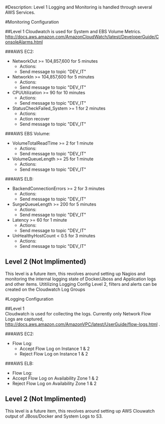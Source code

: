 #Description:
Level 1 Logging and Monitoring is handled through several AWS Services.

#Monitoring Configuration 

##Level 1
Cloudwatch is used for System and EBS Volume Metrics.
http://docs.aws.amazon.com/AmazonCloudWatch/latest/DeveloperGuide/ConsoleAlarms.html

###AWS EC2:
  * NetworkOut >= 104,857,600 for 5 minutes
    * Actions:
     * Send message to topic "DEV_IT"  
  * NetworkIn >= 104,857,600 for 5 minutes
    * Actions:
     * Send message to topic "DEV_IT"  
  * CPUUtilization >= 90 for 10 minutes
    * Actions:
     * Send message to topic "DEV_IT"
  * StatusCheckFailed_System >= 1 for 2 minutes
    * Actions:
     * Action recover
     * Send message to topic "DEV_IT"
    
###AWS EBS Volume:

  * VolumeTotalReadTime >= 2 for 1 minute
    * Actions:
     * Send message to topic "DEV_IT"  
  * VolumeQueueLength >= 25 for 1 minute
    * Actions:
     * Send message to topic "DEV_IT"  

###AWS ELB:  

  * BackendConnectionErrors >= 2 for 3 minutes
    * Actions:
     * Send message to topic "DEV_IT"    
  * SurgeQueueLength >= 200 for 5 minutes
    * Actions:
     * Send message to topic "DEV_IT"      
  * Latency >= 60 for 1 minute
    * Actions:
     * Send message to topic "DEV_IT"      
  * UnHealthyHostCount < 0.5 for 3 minutes
    * Actions:
     * Send message to topic "DEV_IT"   
     
## Level 2 (Not Implimented)
This level is a future item, this revolves around setting up Nagios and monitoring the internal logging state of Docker/Jboss and Application logs and other items. Utitilizing Logging Config Level 2, filters and alerts can be created on the Cloudwatch Log Groups
     
#Logging Configuration 

##Level 1   
Cloudwatch is used for collecting the logs. Currently only Network Flow Logs are captured, http://docs.aws.amazon.com/AmazonVPC/latest/UserGuide/flow-logs.html .

###AWS EC2:
* Flow Log:
   * Accept Flow Log on Instance 1 & 2
   * Reject Flow Log on Instance 1 & 2

###AWS ELB:
  * Flow Log:
   * Accept Flow Log on Availability Zone 1 & 2
   * Reject Flow Log on Availability Zone 1 & 2
   
## Level 2 (Not Implimented)
This level is a future item, this revolves around setting up AWS Clouwatch output of JBoss/Docker and System Logs to S3.
